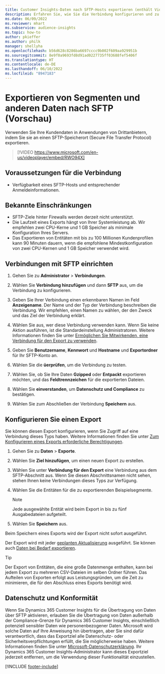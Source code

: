```yaml
---
title: Customer Insights-Daten nach SFTP-Hosts exportieren (enthält Video)
description: Erfahren Sie, wie Sie die Verbindung konfigurieren und zu einem SFTP-Speicherort exportieren.
ms.date: 06/09/2022
ms.reviewer: mhart
ms.subservice: audience-insights
ms.topic: how-to
author: pkieffer
ms.author: philk
manager: shellyha
ms.openlocfilehash: b56d628c8286ba6697cccc9b002f609aa929951b
ms.sourcegitcommit: 8e9f0a9693fd8d91ad0227735ff03688fef5406f
ms.translationtype: HT
ms.contentlocale: de-DE
ms.lasthandoff: 06/10/2022
ms.locfileid: "8947183"
---
```

# <a name="export-segments-and-other-data-to-sftp-preview"></a>Exportieren von Segmenten und anderen Daten nach SFTP (Vorschau)

Verwenden Sie Ihre Kundendaten in Anwendungen von Drittanbietern, indem Sie sie an einen SFTP-Speicherort (Secure File Transfer Protocol) exportieren.

> [!VIDEO https://www.microsoft.com/en-us/videoplayer/embed/RWO94X]

## <a name="prerequisites-for-connection"></a>Voraussetzungen für die Verbindung

- Verfügbarkeit eines SFTP-Hosts und entsprechender Anmeldeinformationen.

## <a name="known-limitations"></a>Bekannte Einschränkungen

- SFTP-Ziele hinter Firewalls werden derzeit nicht unterstützt. 
- Die Laufzeit eines Exports hängt von Ihrer Systemleistung ab. Wir empfehlen zwei CPU-Kerne und 1 GB Speicher als minimale Konfiguration Ihres Servers.
- Das Exportieren von Entitäten mit bis zu 100 Millionen Kundenprofilen kann 90 Minuten dauern, wenn die empfohlene Mindestkonfiguration von zwei CPU-Kernen und 1 GB Speicher verwendet wird.

## <a name="set-up-connection-to-sftp"></a>Verbindungen mit SFTP einrichten

1. Gehen Sie zu **Administrator** > **Verbindungen**.

1. Wählen Sie **Verbindung hinzufügen** und dann **SFTP** aus, um die Verbindung zu konfigurieren.

1. Geben Sie Ihrer Verbindung einen erkennbaren Namen im Feld **Anzeigename**. Der Name und der Typ der Verbindung beschreiben die Verbindung. Wir empfehlen, einen Namen zu wählen, der den Zweck und das Ziel der Verbindung erklärt.

1. Wählen Sie aus, wer diese Verbindung verwenden kann. Wenn Sie keine Aktion ausführen, ist die Standardeinstellung Administratoren. Weitere Informationen finden Sie unter [Ermöglichen Sie Mitwirkenden, eine Verbindung für den Export zu verwenden](connections.md#allow-contributors-to-use-a-connection-for-exports).

1. Geben Sie **Benutzername**, **Kennwort** und **Hostname** und **Exportordner** für Ihr SFTP-Konto an.

1. Wählen Sie die **üerprüfen**, um die Verbindung zu testen.

1. Wählen Sie, ob Sie Ihre Daten **Gzipped** oder **Entpackt** exportieren möchten, und das **Feldtrennzeichen** für die exportierten Dateien.

1. Wählen Sie **einverstanden**, um **Datenschutz und Compliance** zu bestätigen.

1. Wählen Sie zum Abschließen der Verbindung **Speichern** aus.

## <a name="configure-an-export"></a>Konfigurieren Sie einen Export

Sie können diesen Export konfigurieren, wenn Sie Zugriff auf eine Verbindung dieses Typs haben. Weitere Informationen finden Sie unter [Zum Konfigurieren eines Exports erforderliche Berechtigungen](export-destinations.md#set-up-a-new-export).

1. Gehen Sie zu **Daten** > **Exporte**.

1. Wählen Sie **Ziel hinzufügen**, um einen neuen Export zu erstellen.

1. Wählen Sie unter **Verbindung für den Export** eine Verbindung aus dem SFTP-Abschnitt aus. Wenn Sie diesen Abschnittsnamen nicht sehen, stehen Ihnen keine Verbindungen dieses Typs zur Verfügung.

1. Wählen Sie die Entitäten für die zu exportierenden Beispielsegmente.

   > [!NOTE]
   > Jede ausgewählte Entität wird beim Export in bis zu fünf Ausgabedateien aufgeteilt.

1. Wählen Sie **Speichern** aus.

Beim Speichern eines Exports wird der Export nicht sofort ausgeführt.

Der Export wird mit jeder [geplanten Aktualisierung](system.md#schedule-tab) ausgeführt.
Sie können auch [Daten bei Bedarf exportieren](export-destinations.md#run-exports-on-demand).

> [!TIP]
> Der Export von Entitäten, die eine große Datenmenge enthalten, kann bei jedem Export zu mehreren CSV-Dateien im selben Ordner führen. Das Aufteilen von Exporten erfolgt aus Leistungsgründen, um die Zeit zu minimieren, die für den Abschluss eines Exports benötigt wird.

## <a name="data-privacy-and-compliance"></a>Datenschutz und Konformität

Wenn Sie Dynamics 365 Customer Insights für die Übertragung von Daten über SFTP aktivieren, erlauben Sie die Übertragung von Daten außerhalb der Compliance-Grenze für Dynamics 365 Customer Insights, einschließlich potenziell sensibler Daten wie personenbezogener Daten. Microsoft wird solche Daten auf Ihre Anweisung hin übertragen, aber Sie sind dafür verantwortlich, dass das Exportziel alle Datenschutz- oder Sicherheitsverpflichtungen erfüllt, die Sie möglicherweise haben. Weitere Informationen finden Sie unter [Microsoft-Datenschutzerklärung](https://go.microsoft.com/fwlink/?linkid=396732).
Ihr Dynamics 365 Customer Insights-Administrator kann dieses Exportziel jederzeit entfernen, um die Verwendung dieser Funktionalität einzustellen.

[!INCLUDE [footer-include](includes/footer-banner.md)]
